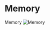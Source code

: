 # Memory
Memory
![Memory](https://github.com/Gaptrut/Memory/assets/145660594/3efc1f7e-50c5-43f2-b756-8584cf299319)
